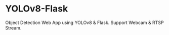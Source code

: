 # YOLOv8-Flask
Object Detection Web App using YOLOv8 &amp; Flask. Support Webcam &amp; RTSP Stream.
